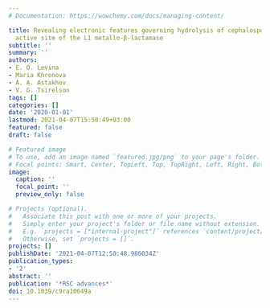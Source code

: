 ```yaml
---
# Documentation: https://wowchemy.com/docs/managing-content/

title: Revealing electronic features governing hydrolysis of cephalosporins in the
  active site of the L1 metallo-β-lactamase
subtitle: ''
summary: ''
authors:
- E. O. Levina
- Maria Khrenova
- A. A. Astakhov
- V. G. Tsirelson
tags: []
categories: []
date: '2020-01-01'
lastmod: 2021-04-07T15:50:49+03:00
featured: false
draft: false

# Featured image
# To use, add an image named `featured.jpg/png` to your page's folder.
# Focal points: Smart, Center, TopLeft, Top, TopRight, Left, Right, BottomLeft, Bottom, BottomRight.
image:
  caption: ''
  focal_point: ''
  preview_only: false

# Projects (optional).
#   Associate this post with one or more of your projects.
#   Simply enter your project's folder or file name without extension.
#   E.g. `projects = ["internal-project"]` references `content/project/deep-learning/index.md`.
#   Otherwise, set `projects = []`.
projects: []
publishDate: '2021-04-07T12:50:48.986034Z'
publication_types:
- '2'
abstract: ''
publication: '*RSC advances*'
doi: 10.1039/c9ra10649a
---
```

